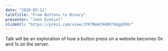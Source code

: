 ```yaml
---
date: "2020-03-11"
talkTitle: "From Buttons to Binary"
presenter: "John Ezekiel"
slideUrl: "https://prezi.com/view/JYK7Nm4CR4DK7SKgg9SR/"
---
```


Talk will be an exploration of how a button press on a website becomes 0s and 1s on the server.